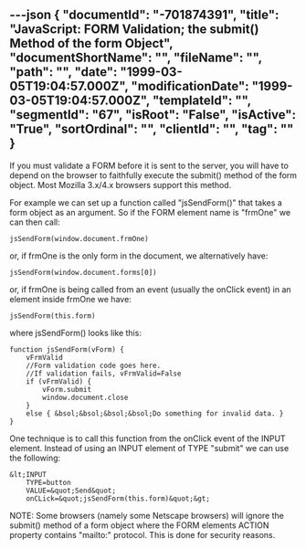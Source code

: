 ---json
{
  "documentId": "-701874391",
  "title": "JavaScript: FORM Validation; the submit() Method of the form Object",
  "documentShortName": "",
  "fileName": "",
  "path": "",
  "date": "1999-03-05T19:04:57.000Z",
  "modificationDate": "1999-03-05T19:04:57.000Z",
  "templateId": "",
  "segmentId": "67",
  "isRoot": "False",
  "isActive": "True",
  "sortOrdinal": "",
  "clientId": "",
  "tag": ""
}
---

If you must validate a FORM before it is sent to the server, you will have to depend on the browser to faithfully execute the submit() method of the form object. Most Mozilla 3.x/4.x browsers support this method.

For example we can set up a function called &quot;jsSendForm()&quot; that takes a form object as an argument. So if the FORM element name is &quot;frmOne&quot; we can then call:

    jsSendForm(window.document.frmOne)

or, if frmOne is the only form in the document, we alternatively have:

    jsSendForm(window.document.forms[0])

or, if frmOne is being called from an event (usually the onClick event) in an element inside frmOne we have:

    jsSendForm(this.form)

where jsSendForm() looks like this:

    function jsSendForm(vForm) {
        vFrmValid
        //Form validation code goes here.
        //If validation fails, vFrmValid=False
        if (vFrmValid) {
            vForm.submit
            window.document.close
        }
        else { &bsol;&bsol;&bsol;&bsol;Do something for invalid data. }
    }

One technique is to call this function from the onClick event of the INPUT element. Instead of using an INPUT element of TYPE &quot;submit&quot; we can use the following:

    &lt;INPUT
        TYPE=button
        VALUE=&quot;Send&quot;
        onCLick=&quot;jsSendForm(this.form)&quot;&gt;

NOTE: Some browsers (namely some Netscape browsers) will ignore the submit() method of a form object where the FORM elements ACTION property contains &quot;mailto:&quot; protocol. This is done for security reasons.
